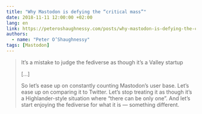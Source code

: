 ```yaml
---
title: "Why Mastodon is defying the “critical mass”"
date: 2018-11-11 12:00:00 +02:00
lang: en
link: https://peteroshaughnessy.com/posts/why-mastodon-is-defying-the-critical-mass/
authors:
  - name: "Peter O’Shaughnessy"
tags: [Mastodon]
---
```


> It’s a mistake to judge the fediverse as though it’s a Valley startup
>
> […]
>
> So let’s ease up on constantly counting Mastodon’s user base. Let’s ease up on comparing it to Twitter. Let’s stop treating it as though it’s a Highlander-style situation where “there can be only one”. And let’s start enjoying the fediverse for what it is — something different.
